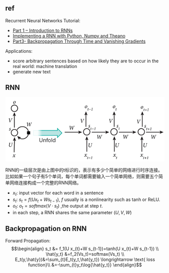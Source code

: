 ## ref

Recurrent Neural Networks Tutorial:
- [Part 1 – Introduction to RNNs](http://www.wildml.com/2015/09/recurrent-neural-networks-tutorial-part-1-introduction-to-rnns/)
- [Implementing a RNN with Python, Numpy and Theano](http://www.wildml.com/2015/09/recurrent-neural-networks-tutorial-part-2-implementing-a-language-model-rnn-with-python-numpy-and-theano/)
- [Part3- Backpropagation Through Time and Vanishing Gradients](http://www.wildml.com/2015/10/recurrent-neural-networks-tutorial-part-3-backpropagation-through-time-and-vanishing-gradients/)

Applications:
- score arbitrary sentences based on how likely they are to occur in the real world: machine translation
- generate new text

## RNN

![rnn](imgs/rnn.jpg)

RNN的一级层次是由上图中的t标识的，表示有多少个简单的网络进行时序连接。比如如果一个句子有5个单词，每个单词都需要输入一个简单网络，则需要五个简单网络连接构成一个完整的RNN网络。

- $x_t$: input vector for each word in a sentence 
- $s_t$: $s_{t}=f\left(U x_{t}+W s_{t-1}\right)$, $f$ usually is a nonlinearity such as tanh or ReLU.
- $o_t$: $o_t=softmax(V\cdot s_t)$ ,the output at step $t$.
- in each step, a RNN shares the same parameter ($U,V,W$)

## Backpropagation on RNN

Forward Propagation:
$$\begin{align} s_t &= f_1(U x_{t}+W s_{t-1})=tanh(U x_{t}+W s_{t-1}) \\
                \hat{y_t} &=f_2(Vs_t)=softmax(Vs_t) \\
                E_t(y,\hat{y})&=\sum_{t}E_t(y_t,\hat{y_t})  \longrightarrow \text{  loss function}\\
                            &=-\sum_{t}y_t\log{\hat{y_t}} \end{align}$$